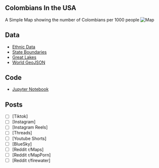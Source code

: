## Colombians In the USA
A Simple Map showing the number of Colombians per 1000 people
![Map](Colombians_in_USA.png)

## Data
* [Ethnic Data](https://data.census.gov/table/ACSDT5Y2022.B04006?q=People%20Reporting%20Ancestry&g=010XX00US$0400000)
* [State Boundaries](https://www.census.gov/geographies/mapping-files/time-series/geo/carto-boundary-file.html)
* [Great Lakes](https://usicecenter.gov/Products/GreatLakesData)
* [World GeoJSON](https://public.opendatasoft.com/explore/dataset/world-administrative-boundaries/export/?flg=en-us)

## Code
* [Jupyter Notebook](FormatData.ipynb)

## Posts
- [ ] [Tiktok]
- [ ] [Instagram]
- [ ] [Instagram Reels]
- [ ] [Threads]
- [ ] [Youtube Shorts]
- [ ] [BlueSky]
- [ ] [Reddit r/Maps]
- [ ] [Reddit r/MapPorn]
- [ ] [Reddit r/firewater]
